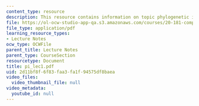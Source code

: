 ```yaml
---
content_type: resource
description: This resource contains information on topic phylogenetic inference.
file: https://ol-ocw-studio-app-qa.s3.amazonaws.com/courses/20-181-computation-for-biological-engineers-fall-2006/2d11bf8f6f83faa3fa1f94575df8baea_pi_lec1.pdf
file_type: application/pdf
learning_resource_types:
- Lecture Notes
ocw_type: OCWFile
parent_title: Lecture Notes
parent_type: CourseSection
resourcetype: Document
title: pi_lec1.pdf
uid: 2d11bf8f-6f83-faa3-fa1f-94575df8baea
video_files:
  video_thumbnail_file: null
video_metadata:
  youtube_id: null
---
```

